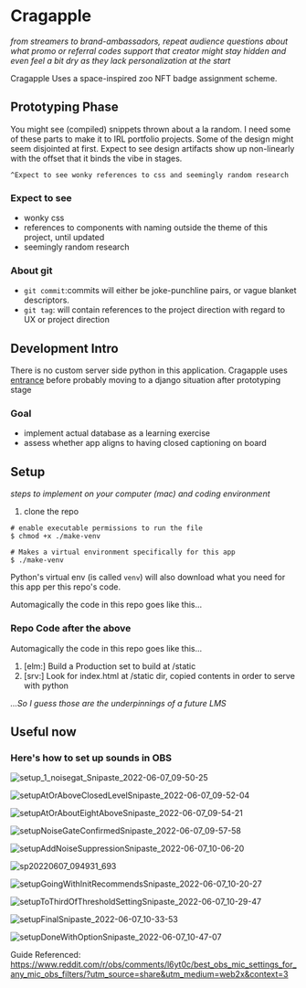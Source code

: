 
# Cragapple
_from streamers to brand-ambassadors,  repeat audience questions about what promo or referral codes support that creator might stay hidden and even feel a bit dry as they lack personalization at the start_

Cragapple Uses a space-inspired zoo NFT badge assignment scheme.


## Prototyping Phase
 You might see (compiled) snippets thrown about a la random. I need some of these parts to make it to IRL portfolio projects.  Some of the design might seem disjointed at first.  Expect to see design artifacts show up non-linearly with the offset that it binds the vibe in stages.
 
    ^Expect to see wonky references to css and seemingly random research
 
### Expect to see

- wonky css
- references to components with naming outside the theme of this project, until updated
- seemingly random research

### About git

- ```git commit```:commits will either be joke-punchline pairs, or vague blanket descriptors.
- ```git tag```: will contain references to the project direction with regard to UX or project direction



## Development Intro
There is no custom server side python in this application.  Cragapple uses [entrance](https://github.com/ensoft/entrance) before probably moving to a django situation after prototyping stage



### Goal
- implement actual database as a learning exercise
- assess whether app aligns to having closed captioning on board


## Setup

_steps to implement on your computer (mac) and coding environment_

1. clone the repo

```
# enable executable permissions to run the file
$ chmod +x ./make-venv
```


```
# Makes a virtual environment specifically for this app
$ ./make-venv
```

Python's virtual env (is called `venv`) will also download what you need for this app per this repo's code.

Automagically the code in this repo goes like this...


### Repo Code after the above

Automagically the code in this repo goes like this...

1. [elm:] Build a Production set to build at /static
1. [srv:] Look for index.html at /static dir, copied contents in order to serve with python



_...So I guess those are the underpinnings of a future LMS_


## Useful now
### Here's how to set up sounds in OBS

![setup_1_noisegat_Snipaste_2022-06-07_09-50-25](https://user-images.githubusercontent.com/87546382/172426906-5a09902e-2716-49be-8a02-bb57ec33f7e9.png)

![setupAtOrAboveClosedLevelSnipaste_2022-06-07_09-52-04](https://user-images.githubusercontent.com/87546382/172427273-0092bcb5-025c-4556-b53d-2f15ece94567.png)

![setupAtOrAboutEightAboveSnipaste_2022-06-07_09-54-21](https://user-images.githubusercontent.com/87546382/172427291-b30a1e59-3579-4621-bb12-dc842b6364db.png)

![setupNoiseGateConfirmedSnipaste_2022-06-07_09-57-58](https://user-images.githubusercontent.com/87546382/172427301-d1bc5176-9e18-48aa-a739-f5367b9b817a.png)

![setupAddNoiseSuppressionSnipaste_2022-06-07_10-06-20](https://user-images.githubusercontent.com/87546382/172427316-8412cdf6-5f84-444f-ae21-e334e04e3a97.png)

![sp20220607_094931_693](https://user-images.githubusercontent.com/87546382/172427347-b263cf01-91f9-4faf-91fe-87f05212321b.png)

![setupGoingWithInitRecommendsSnipaste_2022-06-07_10-20-27](https://user-images.githubusercontent.com/87546382/172427357-102d4c89-4fee-4bc8-960d-80e28597eeb9.png)

![setupToThirdOfThresholdSettingSnipaste_2022-06-07_10-29-47](https://user-images.githubusercontent.com/87546382/172427374-9b0ecac7-35e3-4bb8-958c-8b0d5ded6229.png)

![setupFinalSnipaste_2022-06-07_10-33-53](https://user-images.githubusercontent.com/87546382/172427383-ad6e3c15-b1fd-4385-bb7d-4fcbbd846290.png)

![setupDoneWithOptionSnipaste_2022-06-07_10-47-07](https://user-images.githubusercontent.com/87546382/172427390-20b659d0-d79c-4adb-aae3-c4a2eb331346.png)

Guide Referenced:
https://www.reddit.com/r/obs/comments/l6yt0c/best_obs_mic_settings_for_any_mic_obs_filters/?utm_source=share&utm_medium=web2x&context=3
